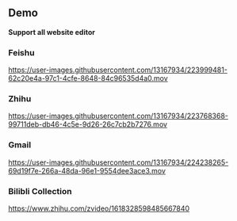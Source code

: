 
## Demo
**Support all website editor**

### Feishu
https://user-images.githubusercontent.com/13167934/223999481-62c20e4a-97c1-4cfe-8648-84c96535d4a0.mov

### Zhihu
https://user-images.githubusercontent.com/13167934/223768368-99711deb-db46-4c5e-9d26-26c7cb2b7276.mov

### Gmail
https://user-images.githubusercontent.com/13167934/224238265-69d19f7e-266a-48da-96e1-9554dee3ace3.mov

### Bilibli Collection
https://www.zhihu.com/zvideo/1618328598485667840
